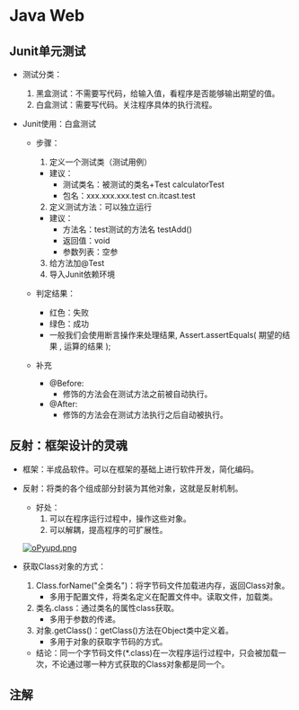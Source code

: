 # Java Web

## Junit单元测试

* 测试分类：

  1. 黑盒测试：不需要写代码，给输入值，看程序是否能够输出期望的值。
  2. 白盒测试：需要写代码。关注程序具体的执行流程。

* Junit使用：白盒测试

  * 步骤：

    1. 定义一个测试类（测试用例）

    * 建议：
      * 测试类名：被测试的类名+Test          calculatorTest
      * 包名：xxx.xxx.xxx.test                          cn.itcast.test

    2. 定义测试方法：可以独立运行

    * 建议：
      * 方法名：test测试的方法名               testAdd()
      * 返回值：void
      * 参数列表：空参

    3. 给方法加@Test
    4. 导入Junit依赖环境

  * 判定结果：

    * 红色：失败
    * 绿色：成功
    * 一般我们会使用断言操作来处理结果, Assert.assertEquals( 期望的结果 , 运算的结果 );

  * 补充

    * @Before:
      * 修饰的方法会在测试方法之前被自动执行。
    * @After:
      * 修饰的方法会在测试方法执行之后自动被执行。

## 反射：框架设计的灵魂
* 框架：半成品软件。可以在框架的基础上进行软件开发，简化编码。

* 反射：将类的各个组成部分封装为其他对象，这就是反射机制。
  * 好处：
    1. 可以在程序运行过程中，操作这些对象。
    2. 可以解耦，提高程序的可扩展性。

  [![oPyupd.png](https://z3.ax1x.com/2021/11/24/oPyupd.png)](https://imgtu.com/i/oPyupd)

* 获取Class对象的方式：

    1. Class.forName("全类名")：将字节码文件加载进内存，返回Class对象。
       - 多用于配置文件，将类名定义在配置文件中。读取文件，加载类。
    2. 类名.class：通过类名的属性class获取。
       - 多用于参数的传递。
    3. 对象.getClass()：getClass()方法在Object类中定义着。
       - 多用于对象的获取字节码的方式。

    - 结论：同一个字节码文件(*.class)在一次程序运行过程中，只会被加载一次，不论通过哪一种方式获取的Class对象都是同一个。

## 注解